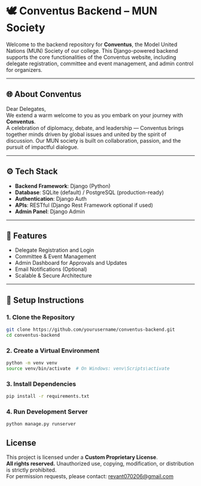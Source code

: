 # 🕊️ Conventus Backend – MUN Society

Welcome to the backend repository for **Conventus**, the Model United Nations (MUN) Society of our college. This Django-powered backend supports the core functionalities of the Conventus website, including delegate registration, committee and event management, and admin control for organizers.

---

## 🌐 About Conventus

Dear Delegates,  
We extend a warm welcome to you as you embark on your journey with **Conventus**.  
A celebration of diplomacy, debate, and leadership — Conventus brings together minds driven by global issues and united by the spirit of discussion. Our MUN society is built on collaboration, passion, and the pursuit of impactful dialogue.

---

## ⚙️ Tech Stack

- **Backend Framework**: Django (Python)
- **Database**: SQLite (default) / PostgreSQL (production-ready)
- **Authentication**: Django Auth
- **APIs**: RESTful (Django Rest Framework optional if used)
- **Admin Panel**: Django Admin

---

## 🚀 Features

- Delegate Registration and Login  
- Committee & Event Management  
- Admin Dashboard for Approvals and Updates  
- Email Notifications (Optional)  
- Scalable & Secure Architecture

---

## 🔧 Setup Instructions

### 1. Clone the Repository
```bash
git clone https://github.com/yourusername/conventus-backend.git
cd conventus-backend
```

### 2. Create a Virtual Environment
```bash
python -m venv venv
source venv/bin/activate  # On Windows: venv\Scripts\activate
```

### 3. Install Dependencies
```bash
pip install -r requirements.txt
```

### 4. Run Development Server
```bash
python manage.py runserver
```

## License

This project is licensed under a **Custom Proprietary License**.  
**All rights reserved.** Unauthorized use, copying, modification, or distribution is strictly prohibited.  
For permission requests, please contact: revant070206@gmail.com


